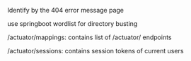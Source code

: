 Identify by the 404 error message page

use springboot wordlist for directory busting

/actuator/mappings: contains list of /actuator/ endpoints

/actuator/sessions: contains session tokens of current users